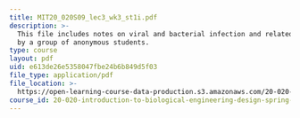 ```yaml
---
title: MIT20_020S09_lec3_wk3_st1i.pdf
description: >-
  This file includes notes on viral and bacterial infection and related diseases
  by a group of anonymous students. 
type: course
layout: pdf
uid: e613de26e5358047fbe24b6b849d5f03
file_type: application/pdf
file_location: >-
  https://open-learning-course-data-production.s3.amazonaws.com/20-020-introduction-to-biological-engineering-design-spring-2009/e613de26e5358047fbe24b6b849d5f03_MIT20_020S09_lec3_wk3_st1i.pdf
course_id: 20-020-introduction-to-biological-engineering-design-spring-2009
---
```

